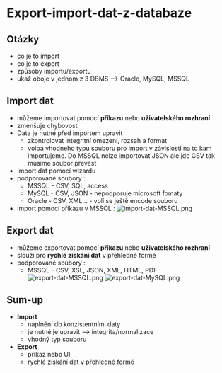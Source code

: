 # Export-import-dat-z-databaze

## Otázky
- co je to import
- co je to export
- způsoby importu/exportu
- ukaž oboje v jednom z 3 DBMS --> Oracle, MySQL, MSSQL

## Import dat
- můžeme importovat pomocí **příkazu** nebo **uživatelského rozhraní**
- zmenšuje chybovost
- Data je nutné před importem upravit
  - zkontrolovat integritní omezení, rozsah a format
  - volba vhodneho typu souboru pro import v závislosti na to kam importujeme. Do MSSQL nelze importovat JSON ale jde CSV tak musíme soubor převést
- Import dat pomocí wizardu
- podporované soubory :
  - MSSQL - CSV, SQL, access
  - MySQL - CSV, JSON - nepodporuje microsoft fomaty
  - Oracle - CSV, XML... - volí se ještě encode souboru
- import pomocí příkazu v MSSQL :
![import-dat-MSSQL.png](import-dat-MSSQL.png)
## Export dat
- můžeme exportovat pomocí **příkazu** nebo **uživatelského rozhraní**
- slouží pro **rychlé získání dat** v přehledné formě
- podporované soubory :
  - MSSQL - CSV, XSL, JSON, XML, HTML, PDF
![export-dat-MSSQL.png](export-dat-MSSQL.png)
![export-dat-MySQL.png](export-dat-MySQL.png)
## Sum-up
- **Import**
  - naplnění db konzistentními daty
  - je nutné je upravit --> integrita/normalizace
  - vhodný typ souboru
- **Export**
  - příkaz nebo UI
  - rychlé získání dat v přehledné formě
